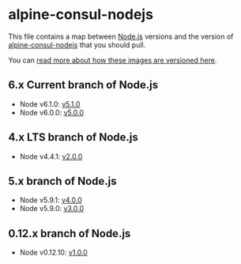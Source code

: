 # alpine-consul-nodejs

This file contains a map between [Node.js][nodejs] versions and the version of [alpine-consul-nodejs][alpineconsulnodejs] that you should pull.

You can [read more about how these images are versioned here](https://github.com/smebberson/docker-alpine#versioning).

## 6.x Current branch of Node.js

- Node v6.1.0: [v5.1.0](https://github.com/smebberson/docker-alpine/blob/master/alpine-consul-nodejs/VERSIONS.md#v510)
- Node v6.0.0: [v5.0.0](https://github.com/smebberson/docker-alpine/blob/master/alpine-consul-nodejs/VERSIONS.md#v500)

## 4.x LTS branch of Node.js

- Node v4.4.1: [v2.0.0](https://github.com/smebberson/docker-alpine/blob/master/alpine-consul-nodejs/VERSIONS.md#v200)

## 5.x branch of Node.js

- Node v5.9.1: [v4.0.0](https://github.com/smebberson/docker-alpine/blob/master/alpine-consul-nodejs/VERSIONS.md#v400)
- Node v5.9.0: [v3.0.0](https://github.com/smebberson/docker-alpine/blob/master/alpine-consul-nodejs/VERSIONS.md#v300)

## 0.12.x branch of Node.js

- Node v0.12.10: [v1.0.0](https://github.com/smebberson/docker-alpine/blob/master/alpine-consul-nodejs/VERSIONS.md#v100)

[nodejs]: https://nodejs.org/en/
[alpineconsulnodejs]: https://github.com/smebberson/docker-alpine/tree/master/alpine-consul-nodejs
